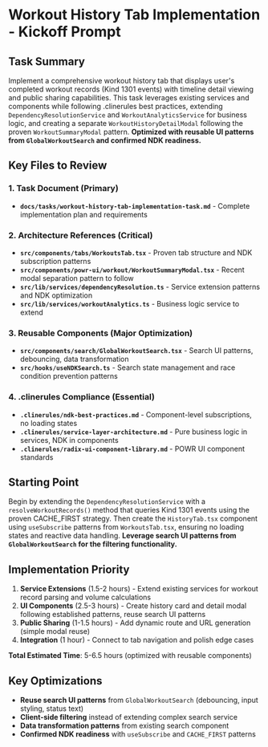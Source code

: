 # Workout History Tab Implementation - Kickoff Prompt

## Task Summary
Implement a comprehensive workout history tab that displays user's completed workout records (Kind 1301 events) with timeline detail viewing and public sharing capabilities. This task leverages existing services and components while following .clinerules best practices, extending `DependencyResolutionService` and `WorkoutAnalyticsService` for business logic, and creating a separate `WorkoutHistoryDetailModal` following the proven `WorkoutSummaryModal` pattern. **Optimized with reusable UI patterns from `GlobalWorkoutSearch` and confirmed NDK readiness.**

## Key Files to Review

### 1. Task Document (Primary)
- **`docs/tasks/workout-history-tab-implementation-task.md`** - Complete implementation plan and requirements

### 2. Architecture References (Critical)
- **`src/components/tabs/WorkoutsTab.tsx`** - Proven tab structure and NDK subscription patterns
- **`src/components/powr-ui/workout/WorkoutSummaryModal.tsx`** - Recent modal separation pattern to follow
- **`src/lib/services/dependencyResolution.ts`** - Service extension patterns and NDK optimization
- **`src/lib/services/workoutAnalytics.ts`** - Business logic service to extend

### 3. Reusable Components (Major Optimization)
- **`src/components/search/GlobalWorkoutSearch.tsx`** - Search UI patterns, debouncing, data transformation
- **`src/hooks/useNDKSearch.ts`** - Search state management and race condition prevention patterns

### 4. .clinerules Compliance (Essential)
- **`.clinerules/ndk-best-practices.md`** - Component-level subscriptions, no loading states
- **`.clinerules/service-layer-architecture.md`** - Pure business logic in services, NDK in components
- **`.clinerules/radix-ui-component-library.md`** - POWR UI component standards

## Starting Point
Begin by extending the `DependencyResolutionService` with a `resolveWorkoutRecords()` method that queries Kind 1301 events using the proven CACHE_FIRST strategy. Then create the `HistoryTab.tsx` component using `useSubscribe` patterns from `WorkoutsTab.tsx`, ensuring no loading states and reactive data handling. **Leverage search UI patterns from `GlobalWorkoutSearch` for the filtering functionality.**

## Implementation Priority
1. **Service Extensions** (1.5-2 hours) - Extend existing services for workout record parsing and volume calculations
2. **UI Components** (2.5-3 hours) - Create history card and detail modal following established patterns, reuse search UI patterns
3. **Public Sharing** (1-1.5 hours) - Add dynamic route and URL generation (simple modal reuse)
4. **Integration** (1 hour) - Connect to tab navigation and polish edge cases

**Total Estimated Time**: 5-6.5 hours (optimized with reusable components)

## Key Optimizations
- **Reuse search UI patterns** from `GlobalWorkoutSearch` (debouncing, input styling, status text)
- **Client-side filtering** instead of extending complex search service
- **Data transformation patterns** from existing search component
- **Confirmed NDK readiness** with `useSubscribe` and `CACHE_FIRST` patterns
